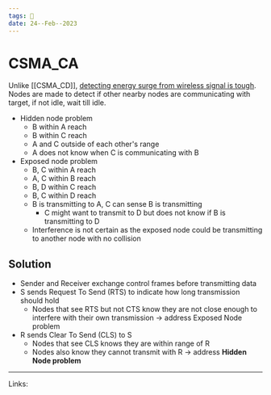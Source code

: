 ```yaml
---
tags: 🌱
date: 24--Feb--2023
---
```


# CSMA_CA

Unlike [[CSMA_CD]], [detecting energy surge from wireless signal is tough](https://www.geeksforgeeks.org/carrier-sense-multiple-access-csma/).
Nodes are made to detect if other nearby nodes are communicating with target, if not idle, wait till idle.
- Hidden node problem
    - B within A reach
    - B within C reach
    - A and C outside of each other's range
    - A does not know when C is communicating with B
- Exposed node problem
    - B, C within A reach
    - A, C within B reach
    - B, D within C reach
    - B, C within D reach
    - B is transmitting to A, C can sense B is transmitting
        - C might want to transmit to D but does not know if B is transmitting to D
    - Interference is not certain as the exposed node could be transmitting to another node with no collision

## Solution
- Sender and Receiver exchange control frames before transmitting data
- S sends Request To Send (RTS) to indicate how long transmission should hold
    - Nodes that see RTS but not CTS know they are not close enough to interfere with their own transmission → address Exposed Node problem
- R sends Clear To Send (CLS) to S
    - Nodes that see CLS knows they are within range of R
    - Nodes also know they cannot transmit with R → address **Hidden Node problem**

---
Links: 